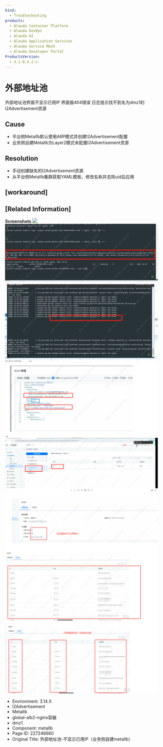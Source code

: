 ```yaml
---
kind:
  - Troubleshooting
products:
  - Alauda Container Platform
  - Alauda DevOps
  - Alauda AI
  - Alauda Application Services
  - Alauda Service Mesh
  - Alauda Developer Portal
ProductsVersion:
  - 4.1.0,4.2.x
---
```

<!-- A type of document that involves encountering a fault, diagnosing it, performing root cause analysis, and providing solutions. -->

# 外部地址池

外部地址池界面不显示已用IP 界面报404错误 日志提示找不到名为dmz1的l2Advertisement资源

## Cause
- 平台侧Metallb默认使用ARP模式并创建l2Advertisement配置
- 业务侧自建Metallb为Layer2模式未配置l2Advertisement资源

## Resolution
- 手动创建缺失的l2Advertisement资源
- 从平台侧Metallb集群获取YAML模板，修改名称并去除uid后应用

## [workaround]

## [Related Information]
**Screenshots**
![](assets/wai-bu-di-zhi-chi-bu-xian-shi-yi-yong-ip-ye-wu-ce-zi-jian-metallb/%E4%BC%81%E4%B8%9A%E5%BE%AE%E4%BF%A1%E6%88%AA%E5%9B%BE_17225615551098_1722565874341_cwi4dw.png)
![](assets/wai-bu-di-zhi-chi-bu-xian-shi-yi-yong-ip-ye-wu-ce-zi-jian-metallb/mceclip0_1722588443062_hbcog.png)
![](assets/wai-bu-di-zhi-chi-bu-xian-shi-yi-yong-ip-ye-wu-ce-zi-jian-metallb/mceclip1_1722588445967_15uh9.png)
![](assets/wai-bu-di-zhi-chi-bu-xian-shi-yi-yong-ip-ye-wu-ce-zi-jian-metallb/image-2024-8-12_0-24-58.png)
![](assets/wai-bu-di-zhi-chi-bu-xian-shi-yi-yong-ip-ye-wu-ce-zi-jian-metallb/image-2024-8-12_0-22-5.png)
![](assets/wai-bu-di-zhi-chi-bu-xian-shi-yi-yong-ip-ye-wu-ce-zi-jian-metallb/image-2024-8-12_0-27-10.png)
![](assets/wai-bu-di-zhi-chi-bu-xian-shi-yi-yong-ip-ye-wu-ce-zi-jian-metallb/image-2024-8-12_0-28-27.png)
![](assets/wai-bu-di-zhi-chi-bu-xian-shi-yi-yong-ip-ye-wu-ce-zi-jian-metallb/image-2024-8-12_0-29-28.png)
- Environment: 3.14.X
- l2Advertisement
- Metallb
- global-alb2-nginx容器
- dmz1
- Component: metallb
- Page ID: 227246660
- Original Title: 外部地址池-不显示已用IP（业务侧自建metallb）
